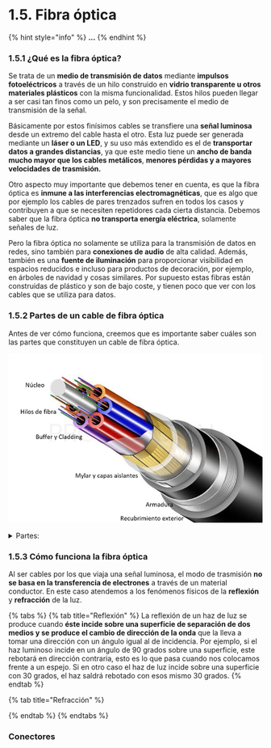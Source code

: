 # 1.5. Fibra óptica

{% hint style="info" %}
**...**
{% endhint %}

### 1.5.1 ¿Qué es la fibra óptica?

Se trata de un **medio de transmisión de datos** mediante **impulsos fotoeléctricos** a través de un hilo construido en **vidrio transparente u otros materiales plásticos** con la misma funcionalidad. Estos hilos pueden llegar a ser casi tan finos como un pelo, y son precisamente el medio de transmisión de la señal.

Básicamente por estos finísimos cables se transfiere una **señal luminosa** desde un extremo del cable hasta el otro. Esta luz puede ser generada mediante un **láser o un LED**, y su uso más extendido es el de **transportar datos a grandes distancias**, ya que este medio tiene un **ancho de banda mucho mayor que los cables metálicos**, **menores pérdidas y a mayores velocidades de trasmisión.**

Otro aspecto muy importante que debemos tener en cuenta, es que la fibra óptica es **inmune a las interferencias electromagnéticas**, que es algo que por ejemplo los cables de pares trenzados sufren en todos los casos y contribuyen a que se necesiten repetidores cada cierta distancia. Debemos saber que la fibra óptica **no transporta energía eléctrica**, solamente señales de luz.

Pero la fibra óptica no solamente se utiliza para la transmisión de datos en redes, sino también para **conexiones de audio** de alta calidad. Además, también es una **fuente de iluminación** para proporcionar visibilidad en espacios reducidos e incluso para productos de decoración, por ejemplo, en árboles de navidad y cosas similares. Por supuesto estas fibras están construidas de plástico y son de bajo coste, y tienen poco que ver con los cables que se utiliza para datos.

### 1.5.2 Partes de un cable de fibra óptica

Antes de ver cómo funciona, creemos que es importante saber cuáles son las partes que constituyen un cable de fibra óptica.

![](../.gitbook/assets/fibra-optica-img01.jpg)

<details>

<summary>Partes:</summary>

* **Núcleo**: Es el elemento central de un cable de fibra óptica que no siempre está presente. Su función es simplemente la de **proporcionar un refuerzo** para evitar la rotura y deformación del cable.
* **Drenaje de humedad**: Este elemento tampoco está presente en todos los cables. Su función es la de **conducir posible humedad** que tenga el cable p**ara que salga a través de él**. Va enrollado en el núcleo.
* **Hilos de fibra**: es el elemento conductor, por ellos **viaja la luz y los datos en ella**. Están fabricados de **cristal de silicio** o **plástico de extrema calidad** que crean un medio en el que la luz pueda reflejarse y refractarse correctamente hasta llegar al destino.
* **Buffer y Cladding (revestimiento)**: básicamente es el recubrimiento de los hilos de fibra óptica. Consiste en un **relleno de gel** de capa oscura para evit**ar que los rayos de luz no se salgan de la fibra**. A su vez el buffer es el **recubrimiento externo** que contiene el gel y la fibra.
* **Cinta de Mylar y capas aislantes**: básicamente es un recubrimiento aislante que recubre todos los buffers de fibra. En función del tipo de construcción tendrá varios elementos, todos ellos de **material dieléctrico** (no conductor).
* **Recubrimiento ignífugo**: si el cable es **resistente al fuego**, también necesitará un recubrimiento capaz de soportar las llamas.
* **Armadura**: la siguiente capa se trata de la armadura del cable, que en los de mayor calidad siempre están construida de **hilos de Kevlar**. Este material es liviano y de gran resistencia e ignífugo, lo podremos ver en chalecos antibala y cascos de pilotos.
* **Recubrimiento exterior:** como cualquier cable, se necesita un recubrimiento exterior, normalmente de plástico o PVC.

</details>

### 1.5.3 Cómo funciona la fibra óptica

Al ser cables por los que viaja una señal luminosa, el modo de trasmisión **no se basa en la transferencia de electrones** a través de un material conductor. En este caso atendemos a los fenómenos físicos de la **reflexión** y **refracción** de la luz.

{% tabs %}
{% tab title="Reflexión" %}
La reflexión de un haz de luz se produce cuando **éste incide sobre una superficie de separación de dos medios y se produce el cambio de dirección de la onda** que la lleva a tomar una dirección con un ángulo igual al de incidencia. Por ejemplo, si el haz luminoso incide en un ángulo de 90 grados sobre una superficie, este rebotará en dirección contraria, esto es lo que pasa cuando nos colocamos frente a un espejo. Si en otro caso el haz de luz incide sobre una superficie con 30 grados, el haz saldrá rebotado con esos mismo 30 grados.
{% endtab %}

{% tab title="Refracción" %}

{% endtab %}
{% endtabs %}

### Conectores
